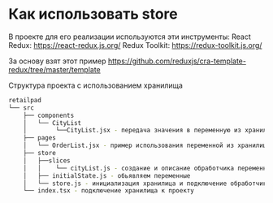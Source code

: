 # Как использовать store

В проекте для его реализации используются эти инструменты:
React Redux: https://react-redux.js.org/
Redux Toolkit: https://redux-toolkit.js.org/

За основу взят этот пример https://github.com/reduxjs/cra-template-redux/tree/master/template

Структура проекта с использованием хранилища

```bash
retailpad
└── src
    ├── components
    │   └── CityList
    │        └──CityList.jsx - передача значения в переменную из хранилища
    ├── pages
    │   └── OrderList.jsx - пример использования переменной из хранилица в несвязанном компоненте
    ├── store
    │   ├──slices
    │   │    └── cityList.js - создание и описание обработчика переменной
    │   ├── initialState.js - обьявляем переменные
    │   └── store.js - инициализация хранилица и подключение обработчика к переменной
    └── index.tsx - подключение хранилища к проекту
```
